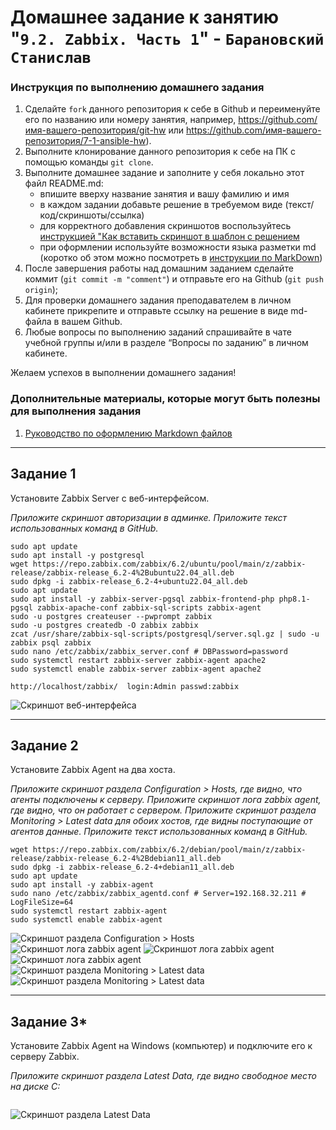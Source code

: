 # Домашнее задание к занятию "`9.2. Zabbix. Часть 1`" - `Барановский Станислав`


### Инструкция по выполнению домашнего задания

   1. Сделайте `fork` данного репозитория к себе в Github и переименуйте его по названию или номеру занятия, например, https://github.com/имя-вашего-репозитория/git-hw или  https://github.com/имя-вашего-репозитория/7-1-ansible-hw).
   2. Выполните клонирование данного репозитория к себе на ПК с помощью команды `git clone`.
   3. Выполните домашнее задание и заполните у себя локально этот файл README.md:
      - впишите вверху название занятия и вашу фамилию и имя
      - в каждом задании добавьте решение в требуемом виде (текст/код/скриншоты/ссылка)
      - для корректного добавления скриншотов воспользуйтесь [инструкцией "Как вставить скриншот в шаблон с решением](https://github.com/netology-code/sys-pattern-homework/blob/main/screen-instruction.md)
      - при оформлении используйте возможности языка разметки md (коротко об этом можно посмотреть в [инструкции  по MarkDown](https://github.com/netology-code/sys-pattern-homework/blob/main/md-instruction.md))
   4. После завершения работы над домашним заданием сделайте коммит (`git commit -m "comment"`) и отправьте его на Github (`git push origin`);
   5. Для проверки домашнего задания преподавателем в личном кабинете прикрепите и отправьте ссылку на решение в виде md-файла в вашем Github.
   6. Любые вопросы по выполнению заданий спрашивайте в чате учебной группы и/или в разделе “Вопросы по заданию” в личном кабинете.
   
Желаем успехов в выполнении домашнего задания!
   
### Дополнительные материалы, которые могут быть полезны для выполнения задания

1. [Руководство по оформлению Markdown файлов](https://gist.github.com/Jekins/2bf2d0638163f1294637#Code)

---

## Задание 1

Установите Zabbix Server с веб-интерфейсом.

*Приложите скриншот авторизации в админке. Приложите текст использованных команд в GitHub.*
```
sudo apt update
sudo apt install -y postgresql
wget https://repo.zabbix.com/zabbix/6.2/ubuntu/pool/main/z/zabbix-release/zabbix-release_6.2-4%2Bubuntu22.04_all.deb
sudo dpkg -i zabbix-release_6.2-4+ubuntu22.04_all.deb
sudo apt update
sudo apt install -y zabbix-server-pgsql zabbix-frontend-php php8.1-pgsql zabbix-apache-conf zabbix-sql-scripts zabbix-agent
sudo -u postgres createuser --pwprompt zabbix
sudo -u postgres createdb -O zabbix zabbix
zcat /usr/share/zabbix-sql-scripts/postgresql/server.sql.gz | sudo -u zabbix psql zabbix
sudo nano /etc/zabbix/zabbix_server.conf # DBPassword=password
sudo systemctl restart zabbix-server zabbix-agent apache2
sudo systemctl enable zabbix-server zabbix-agent apache2

http://localhost/zabbix/  login:Admin passwd:zabbix
```
![Скриншот веб-интерфейса](https://github.com/StanislavBaranovskii/9-2-hw-zabbix-1/blob/main/img/9-2-1.png "Скриншот веб-интерфейса")

---

## Задание 2

Установите Zabbix Agent на два хоста.

*Приложите скриншот раздела Configuration > Hosts, где видно, что агенты подключены к серверу. Приложите скриншот лога zabbix agent, где видно, что он работает с сервером. Приложите скриншот раздела Monitoring > Latest data для обоих хостов, где видны поступающие от агентов данные. Приложите текст использованных команд в GitHub.*
```
wget https://repo.zabbix.com/zabbix/6.2/debian/pool/main/z/zabbix-release/zabbix-release_6.2-4%2Bdebian11_all.deb
sudo dpkg -i zabbix-release_6.2-4+debian11_all.deb
sudo apt update
sudo apt install -y zabbix-agent
sudo nano /etc/zabbix/zabbix_agentd.conf # Server=192.168.32.211 # LogFileSize=64
sudo systemctl restart zabbix-agent
sudo systemctl enable zabbix-agent
```
![Скриншот раздела Configuration > Hosts](https://github.com/StanislavBaranovskii/9-2-hw-zabbix-1/blob/main/img/9-2-2-1.png "Скриншот раздела Configuration > Hosts")
![Скриншот лога zabbix agent](https://github.com/StanislavBaranovskii/9-2-hw-zabbix-1/blob/main/img/9-2-2-2.png "Скриншот лога zabbix agent")
![Скриншот лога zabbix agent](https://github.com/StanislavBaranovskii/9-2-hw-zabbix-1/blob/main/img/9-2-2-3.png "Скриншот лога zabbix agent")
![Скриншот лога zabbix agent](https://github.com/StanislavBaranovskii/9-2-hw-zabbix-1/blob/main/img/9-2-2-4.png "Скриншот лога zabbix agent")
![Скриншот раздела Monitoring > Latest data](https://github.com/StanislavBaranovskii/9-2-hw-zabbix-1/blob/main/img/9-2-2-5.png "Скриншот раздела Monitoring > Latest data для debian-1")
![Скриншот раздела Monitoring > Latest data](https://github.com/StanislavBaranovskii/9-2-hw-zabbix-1/blob/main/img/9-2-2-6.png "Скриншот раздела Monitoring > Latest data для debian-2")

---

## Задание 3*

Установите Zabbix Agent на Windows (компьютер) и подключите его к серверу Zabbix.

*Приложите скриншот раздела Latest Data, где видно свободное место на диске C:*
```
```
![Скриншот раздела Latest Data](https://github.com/StanislavBaranovskii/9-2-hw-zabbix-1/blob/main/img/9-2-3.png "Скриншот раздела Latest Data")